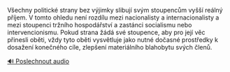 
Všechny politické strany bez výjimky slibují svým stoupencům vyšší reálný příjem. V tomto ohledu není rozdílu mezi nacionalisty a internacionalisty a mezi stoupenci tržního hospodářství a zastánci socialismu nebo intervencionismu. Pokud strana žádá své stoupence, aby pro její věc přinesli oběti, vždy tyto oběti vysvětluje jako nutné dočasné prostředky k dosažení konečného cíle, zlepšení materiálního blahobytu svých členů.

[🔊 Poslechnout audio](/data/7-paragraphs/audio/chapter_62/para_008-Vechny-politick-strany-bez-vjimky-slibuj-svm.mp3)
